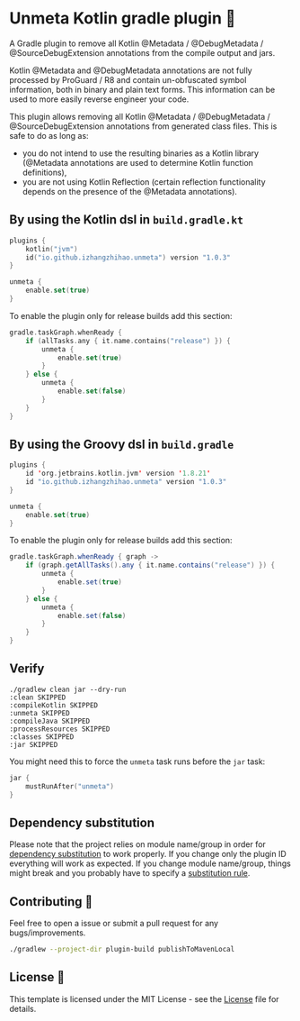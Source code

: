 # Unmeta Kotlin gradle plugin 🐘

A Gradle plugin to remove all Kotlin @Metadata / @DebugMetadata / @SourceDebugExtension annotations from the compile output and jars.

Kotlin @Metadata and @DebugMetadata annotations are not fully processed by ProGuard / R8 and contain un-obfuscated symbol information, both in binary and plain text forms. This information can be used to more easily reverse engineer your code.

This plugin allows removing all Kotlin @Metadata / @DebugMetadata / @SourceDebugExtension annotations from generated class files. This is safe to do as long as:

* you do not intend to use the resulting binaries as a Kotlin library (@Metadata annotations are used to determine Kotlin function definitions),
* you are not using Kotlin Reflection (certain reflection functionality depends on the presence of the @Metadata annotations).

## By using the Kotlin dsl in `build.gradle.kt`

```kotlin
plugins {
    kotlin("jvm")
    id("io.github.izhangzhihao.unmeta") version "1.0.3"
}

unmeta {
    enable.set(true)
}
```

To enable the plugin only for release builds add this section:

```kotlin
gradle.taskGraph.whenReady {
    if (allTasks.any { it.name.contains("release") }) {
        unmeta {
            enable.set(true)
        }
    } else {
        unmeta {
            enable.set(false)
        }
    }
}
```

## By using the Groovy dsl in `build.gradle`

```kotlin
plugins {
    id 'org.jetbrains.kotlin.jvm' version '1.8.21'
    id "io.github.izhangzhihao.unmeta" version "1.0.3"
}

unmeta {
    enable.set(true)
}
```

To enable the plugin only for release builds add this section:

```groovy
gradle.taskGraph.whenReady { graph ->
    if (graph.getAllTasks().any { it.name.contains("release") }) {
        unmeta {
            enable.set(true)
        }
    } else {
        unmeta {
            enable.set(false)
        }
    }
}
```

## Verify

```
./gradlew clean jar --dry-run
:clean SKIPPED
:compileKotlin SKIPPED
:unmeta SKIPPED
:compileJava SKIPPED
:processResources SKIPPED
:classes SKIPPED
:jar SKIPPED
```

You might need this to force the `unmeta` task runs before the `jar` task:

```kotlin
jar {
    mustRunAfter("unmeta")
}
```

## Dependency substitution

Please note that the project relies on module name/group in order for [dependency substitution](https://docs.gradle.org/current/userguide/resolution_rules.html#sec:dependency_substitution_rules) to work properly. If you change only the plugin ID everything will work as expected. If you change module name/group, things might break and you probably have to specify a [substitution rule](https://docs.gradle.org/current/userguide/resolution_rules.html#sub:project_to_module_substitution).


## Contributing 🤝

Feel free to open a issue or submit a pull request for any bugs/improvements.

```bash
./gradlew --project-dir plugin-build publishToMavenLocal
```

## License 📄

This template is licensed under the MIT License - see the [License](License) file for details.
